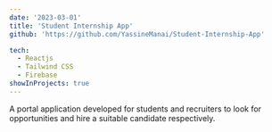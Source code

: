 ```yaml
---
date: '2023-03-01'
title: 'Student Internship App'
github: 'https://github.com/YassineManai/Student-Internship-App'

tech:
  - Reactjs
  - Tailwind CSS
  - Firebase
showInProjects: true
---
```


A portal application  developed for students and recruiters to look for opportunities and hire a suitable candidate respectively.
